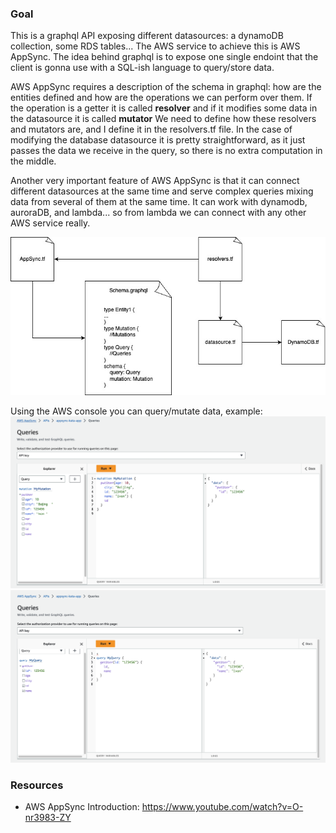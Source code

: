 

### Goal
This is a graphql API exposing different datasources: a dynamoDB collection, some RDS tables...
The AWS service to achieve this is AWS AppSync. The idea behind graphql is to expose one single endoint that the client is gonna use with a SQL-ish language to query/store data.

AWS AppSync requires a description of the schema in graphql: how are the entities defined and how are the operations we can perform over them. If the operation is a getter it is called <b>resolver</b> and if it modifies some data in the datasource it is called <b>mutator</b>
We need to define how these resolvers and mutators are, and I define it in the resolvers.tf file. In the case of modifying the database datasource it is pretty straightforward, as it just passes the data we receive in the query, so there is no extra computation in the middle.

Another very important feature of AWS AppSync is that it can connect different datasources at the same time and serve complex queries mixing data from several of them at the same time. It can work with dynamodb, auroraDB, and lambda... so from lambda we can connect with any other AWS service really.

![](files/diagram-infra.jpg)

Using the AWS console you can query/mutate data, example:
![](files/mutator.png)
![](files/resolver.png)

### Resources
- AWS AppSync Introduction: https://www.youtube.com/watch?v=O-nr3983-ZY